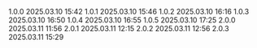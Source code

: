 1.0.0 2025.03.10 15:42
1.0.1 2025.03.10 15:46
1.0.2 2025.03.10 16:16
1.0.3 2025.03.10 16:50
1.0.4 2025.03.10 16:55
1.0.5 2025.03.10 17:25
2.0.0 2025.03.11 11:56
2.0.1 2025.03.11 12:15
2.0.2 2025.03.11 12:56
2.0.3 2025.03.11 15:29